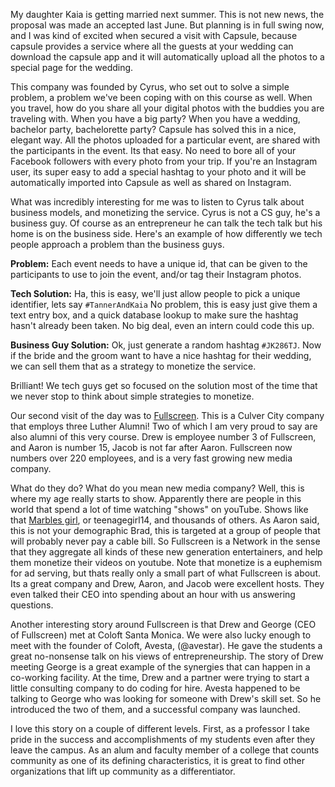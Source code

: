 <!--
.. title: Final Visits
.. date: 2014/01/25 16:29:17
.. slug: final-visits
.. tags: Jterm14, Travel
.. link: 
.. description: 
-->


My daughter Kaia is getting married next summer.  This is not new news, the proposal was made an accepted last June.  But planning is in full swing now, and I was kind of excited when secured a visit with Capsule, because capsule provides a service where all the guests at your wedding can download the capsule app and it will automatically upload all the photos to a special page for the wedding.

This company was founded by Cyrus, who set out to solve a simple problem, a problem we've been coping with on this course as well.  When you travel, how do you share all your digital photos with the buddies you are traveling with.  When you have a big party?  When you have a wedding, bachelor party, bachelorette party?  Capsule has solved this in a nice, elegant way.  All the photos uploaded for a particular event, are shared with the participants in the event.  Its that easy.  No need to bore all of your Facebook followers with every photo from your trip.  If you're an Instagram user, its super easy to add a special hashtag to your photo and it will be automatically imported into Capsule as well as shared on Instagram.

<!-- TEASER_END -->

What was incredibly interesting for me was to listen to Cyrus talk about business models, and monetizing the service.  Cyrus is not a CS guy, he's a business guy.  Of course as an entrepreneur he can talk the tech talk but his home is on the business side.  Here's an example of how differently we tech people approach a problem than the business guys.

**Problem:** Each event needs to have a unique id, that can be given to the participants to use to join the event, and/or tag their Instagram photos.

**Tech Solution:** Ha, this is easy, we'll just allow people to pick a unique identifier, lets say `#TannerAndKaia` No problem, this is easy just give them a text entry box, and a quick database lookup to make sure the hashtag hasn't already been taken.  No big deal, even an intern could code this up.

**Business Guy Solution:**  Ok, just generate a random hashtag `#JK286TJ`.  Now if the bride and the groom want to have a nice hashtag for their wedding, we can sell them that as a strategy to monetize the service.

Brilliant!  We tech guys get so focused on the solution most of the time that we never stop to think about simple strategies to monetize.


Our second visit of the day was to [Fullscreen](http://fullscreen.net "Fullscreen").  This is a Culver City company that employs three Luther Alumni!  Two of which I am very proud to say are also alumni of this very course.  Drew is employee number 3 of Fullscreen, and Aaron is number 15, Jacob is not far after Aaron.  Fullscreen now numbers over 220 employees, and is a very fast growing new media company.  

What do they do?  What do you mean new media company?  Well, this is where my age really starts to show.  Apparently there are people in this world that spend a lot of time watching "shows" on youTube.  Shows like that [Marbles girl](http://www.youtube.com/user/JennaMarbles "JennaMarbles"), or teenagegirl14, and thousands of others.  As Aaron said, this is not your demographic Brad, this is targeted at a group of people that will probably never pay a cable bill.  So Fullscreen is a Network in the sense that they aggregate all kinds of these new generation entertainers, and help them monetize their videos on youtube.  Note that monetize is a euphemism for ad serving, but thats really only a small part of what Fullscreen is about.  Its a great company and Drew, Aaron, and Jacob were excellent hosts.  They even talked their CEO into spending about an hour with us answering questions.

Another interesting story around Fullscreen is that Drew and George (CEO of Fullscreen) met at Coloft Santa Monica.  We were also lucky enough to meet with the founder of Coloft, Avesta, (@avestar). He gave the students  a great no-nonsense talk on his views of entrepreneurship. The story of Drew meeting George is a great example of the synergies that can happen in a co-working facility.  At the time, Drew and a partner were trying to start a little consulting company to do coding for hire.  Avesta happened to be talking to George who was looking for someone with Drew's skill set.  So he introduced the two of them, and a successful company was launched.  

I love this story on a couple of different levels.  First, as a professor I take pride in the success and accomplishments of my students even after they leave the campus.  As an alum and faculty member of a college that counts community as one of its defining characteristics, it is great to find other organizations that lift up community as a differentiator.


